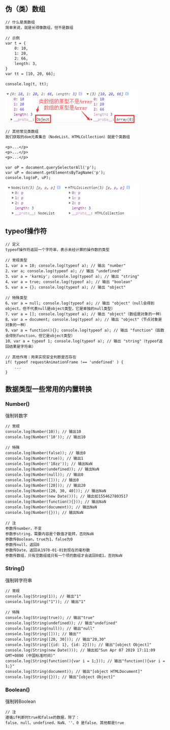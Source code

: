 ## 伪（类）数组

    // 什么是类数组
    简单来说，就是长得像数组，但不是数组
    
    // 示例
    var t = {
        0: 10,
        1: 20,
        2: 66,
        length: 3,
    }
    var tt = [10, 20, 66];
    
    console.log(t, tt);
    
![Alt text](./imgs/07-01.png)

    // 其他常见类数组
    我们获取的dom元素集合（NodeList、HTMLCollection）就是个类数组
    
    <p>...</p>
    <p>...</p>
    <p>...</p>
    
    var oP = document.querySelectorAll('p');
    var uP = document.getElementsByTagName('p');
    console.log(oP, uP);
    
![Alt text](./imgs/07-02.png)

## typeof操作符

    // 定义
    typeof操作符返回一个字符串，表示未经计算的操作数的类型
    
    // 常规类型
    1、var a = 10; console.log(typeof a); // 输出 "number"
    2、var a; console.log(typeof a); // 输出 "undefined"
    3、var a = 'karmiy'; console.log(typeof a); // 输出 "string"
    4、var a = true; console.log(typeof a); // 输出 "boolean"
    5、var a = {}; console.log(typeof a); // 输出 "object"
    
    // 特殊类型
    6、var a = null; console.log(typeof a); // 输出 "object"（null会得到object，但不代表null是object类型，它是单独的null类型）
    7、var a = []; console.log(typeof a); // 输出 "object"（数组是对象的一种）
    8、var a = document; console.log(typeof a); // 输出 "object"（节点对象是对象的一种）
    9、var a = function(){}; console.log(typeof a); // 输出 "function"（函数会得到function，但它是object类型）
    10、var a = typeof 1; console.log(typeof a); // 输出 "string"（typeof返回结果是字符串）
    
    // 其他作用：用来实现安全判断是否存在
    if( typeof requestAnimationFrame !== 'undefined' ) {
        ...
    }
    
## 数据类型一些常用的内置转换

### Number()

强制转数字
    
    // 常规
    console.log(Number(10)); // 输出10
    console.log(Number('10')); // 输出10
    
    // 特殊
    console.log(Number(false)); // 输出0
    console.log(Number(true)); // 输出1
    console.log(Number('10zz')); // 输出NaN
    console.log(Number(undefined)); // 输出NaN
    console.log(Number(null)); // 输出0
    console.log(Number([])); // 输出0
    console.log(Number([20])); // 输出20
    console.log(Number([20, 30, 40])); // 输出NaN
    console.log(Number(new Date())); // 输出如1554627803517
    console.log(Number(function(){})); // 输出NaN
    console.log(Number(document)); // 输出NaN
    console.log(Number({})); // 输出NaN
    
    // 注
    参数传number，不变
    参数参string，需要内容是个数值才能转，否则NaN
    参数传Boolean，true为1，false为0
    参数传null，返回0
    参数传Date，返回从1970-01-01到现在的毫秒数
    参数传数组，只有空数组或只有一个项的数组才会返回0或1，否则NaN
    
### String()

强制转字符串

    // 常规
    console.log(String(1)); // 输出"1"
    console.log(String("1")); // 输出"1"
    
    // 特殊
    console.log(String(true)); // 输出"true"
    console.log(String(undefined)); // 输出"undefined"
    console.log(String(null)); // 输出"null"
    console.log(String([])); // 输出""
    console.log(String([20, 30])); // 输出"20,30"
    console.log(String([{id: 1}, {id: 2}])); // 输出"[object Object]"
    console.log(String(new Date())); // 输出如"Sun Apr 07 2019 17:11:09 GMT+0800 (中国标准时间)"
    console.log(String(function(){var i = 1;})); // 输出"function(){var i = 1;}"
    console.log(String(document)); // 输出"[object HTMLDocument]"
    console.log(String({})); // 输出"[object Object]"
    
### Boolean()

强制转Boolean
    
    // 注
    遵循if判断时true和false的数据，除了：
    false、null、undefined、NaN、''、0 是false、其他都是true
    
    
    
    